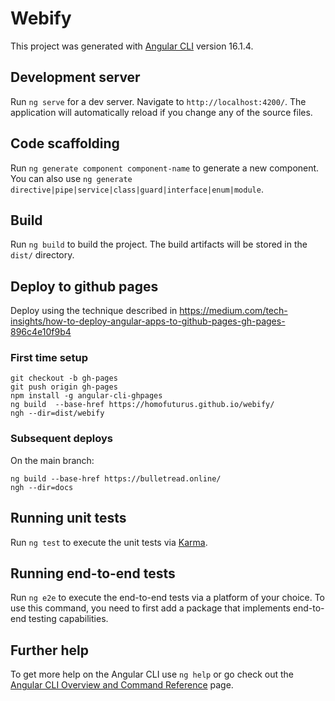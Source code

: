 # Webify

This project was generated with [Angular CLI](https://github.com/angular/angular-cli) version 16.1.4.

## Development server

Run `ng serve` for a dev server. Navigate to `http://localhost:4200/`. The application will automatically reload if you change any of the source files.

## Code scaffolding

Run `ng generate component component-name` to generate a new component. You can also use `ng generate directive|pipe|service|class|guard|interface|enum|module`.

## Build

Run `ng build` to build the project. The build artifacts will be stored in the `dist/` directory.

## Deploy to github pages
Deploy using the technique described in https://medium.com/tech-insights/how-to-deploy-angular-apps-to-github-pages-gh-pages-896c4e10f9b4

### First time setup
```
git checkout -b gh-pages
git push origin gh-pages
npm install -g angular-cli-ghpages
ng build  --base-href https://homofuturus.github.io/webify/
ngh --dir=dist/webify
```

### Subsequent deploys
On the main branch:
```
ng build --base-href https://bulletread.online/
ngh --dir=docs
```

## Running unit tests

Run `ng test` to execute the unit tests via [Karma](https://karma-runner.github.io).

## Running end-to-end tests

Run `ng e2e` to execute the end-to-end tests via a platform of your choice. To use this command, you need to first add a package that implements end-to-end testing capabilities.

## Further help

To get more help on the Angular CLI use `ng help` or go check out the [Angular CLI Overview and Command Reference](https://angular.io/cli) page.
